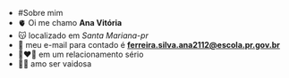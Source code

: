 - #Sobre mim
- 🫀 Oi me chamo **Ana Vitória**
- 😽 localizado em _Santa Mariana-pr_
- 🍬 meu e-mail para contado é **ferreira.silva.ana2112@escola.pr.gov.br**
- 👩‍❤️‍👨 em um relacionamento sério
- 🧘‍♀️ amo ser vaidosa 
